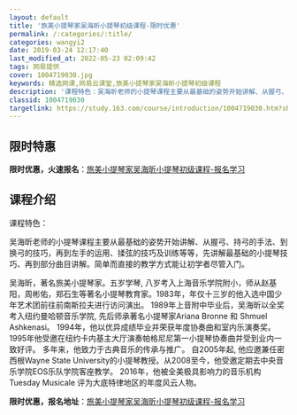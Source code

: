 ```yaml
---
layout: default
title: '旅美小提琴家吴海昕小提琴初级课程-限时优惠'
permalink: /:categories/:title/
categories: wangyi2
date: 2019-03-24 12:17:40
last_modified_at: 2022-05-23 02:09:42
tags: 网易提供
cover: 1004719030.jpg
keywords: 精选网课,网易云课堂,旅美小提琴家吴海昕小提琴初级课程
description: '课程特色：吴海昕老师的小提琴课程主要从最基础的姿势开始讲解、从握弓、持弓的手法、到换弓的技巧，再到左手的运用、揉弦的技巧'
classid: 1004719030
targetlink: https://study.163.com/course/introduction/1004719030.htm?share=1&shareId=1025206652&utm_campaign=share&utm_medium=iphoneShare&utm_source=&utm_u=1025206652
---
```


## 限时特惠

**限时优惠，火速报名**：[旅美小提琴家吴海昕小提琴初级课程-报名学习](https://study.163.com/course/introduction/1004719030.htm?share=1&shareId=1025206652&utm_campaign=share&utm_medium=iphoneShare&utm_source=&utm_u=1025206652)

## 课程介绍

课程特色：

吴海昕老师的小提琴课程主要从最基础的姿势开始讲解、从握弓、持弓的手法、到换弓的技巧，再到左手的运用、揉弦的技巧及训练等等，先讲解最基础的小提琴技巧、再到部分曲目讲解。简单而直接的教学方式能让初学者尽管入门。

吴海昕，著名旅美小提琴家。五岁学琴, 八岁考入上海音乐学院附小，师从赵基阳，周彬佑，郑石生等著名小提琴教育家。1983年，年仅十三岁的他入选中国少年艺术团前往前南斯拉夫进行访问演出。 1989年上音附中毕业后，吴海昕以全奖考入纽约曼哈顿音乐学院, 先后师承著名小提琴家Ariana Bronne 和 Shmuel Ashkenasi。 1994年，他以优异成绩毕业并荣获年度协奏曲和室内乐演奏奖。1995年他受邀在纽约卡内基主大厅演奏帕格尼尼第一小提琴协奏曲并受到业内一致好评。 多年来，他致力于古典音乐的传承与推广。 自2005年起, 他应邀兼任密西根Wayne State University的小提琴教授。从2008至今，他受邀定期去中央音乐学院EOS乐队学院客座教学。 2016年，他被全美极具影响力的音乐机构Tuesday Musicale 评为大底特律地区的年度风云人物。

**限时优惠，报名地址**：[旅美小提琴家吴海昕小提琴初级课程-报名学习](https://study.163.com/course/introduction/1004719030.htm?share=1&shareId=1025206652&utm_campaign=share&utm_medium=iphoneShare&utm_source=&utm_u=1025206652)

